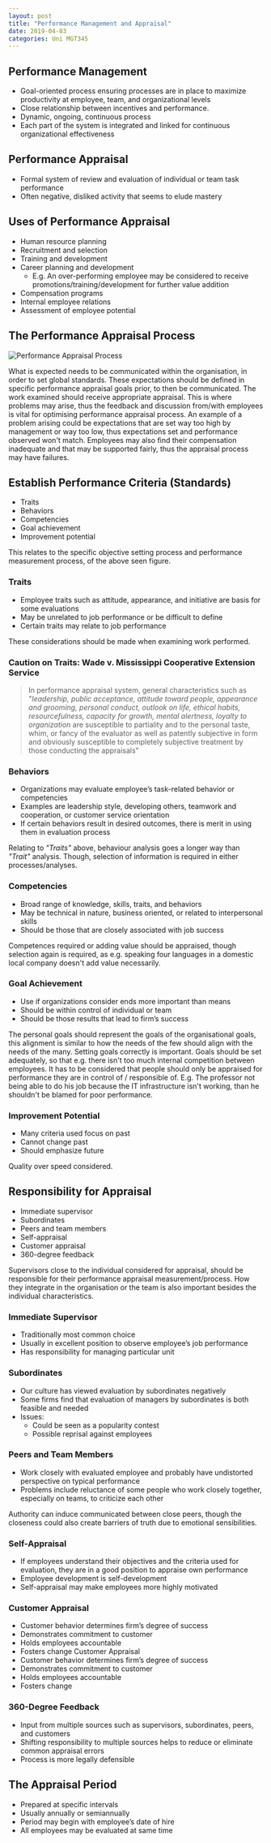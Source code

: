 ```yaml
---
layout: post
title: "Performance Management and Appraisal"
date: 2019-04-03
categories: Uni MGT345
---
```


## Performance Management
- Goal-oriented process ensuring processes are in place to maximize productivity
  at employee, team, and organizational levels
- Close relationship between incentives and performance. 
- Dynamic, ongoing, continuous process
- Each part of the system is integrated and linked for continuous organizational
  effectiveness 

## Performance Appraisal
- Formal system of review and evaluation of individual or team task performance
- Often negative, disliked activity that seems to elude mastery 

## Uses of Performance Appraisal
- Human resource planning
- Recruitment and selection
- Training and development 
- Career planning and development
    - E.g. An over-performing employee may be considered to receive
      promotions/training/development for further value addition 
- Compensation programs
- Internal employee relations
- Assessment of employee potential

## The Performance Appraisal Process
![Performance Appraisal Process](https://i.ibb.co/vkmfXqv/Performance-appraisal-process.png)

What is expected needs to be communicated within the organisation, in order to
set global standards. These expectations should be defined in specific
performance appraisal goals prior, to then be communicated. The work examined
should receive appropriate appraisal. This is where problems may arise, thus the
feedback and discussion from/with employees is vital for optimising performance
appraisal process. An example of a problem arising could be expectations that
are set way too high by management or way too low, thus expectations set and
performance observed won't match. Employees may also find their compensation
inadequate and that may be supported fairly, thus the appraisal process may have
failures.

## Establish Performance Criteria (Standards)
- Traits
- Behaviors
- Competencies
- Goal achievement
- Improvement potential

This relates to the specific objective setting process and performance
measurement process, of the above seen figure.

### Traits
- Employee traits such as attitude, appearance, and initiative are basis for
  some evaluations 
- May be unrelated to job performance or be difficult to define 
- Certain traits may relate to job performance

These considerations should be made when examining work performed. 

### Caution on Traits: Wade v. Mississippi Cooperative Extension Service
> In performance appraisal system, general characteristics such as "*leadership,
> public acceptance, attitude toward people, appearance and grooming, personal
> conduct, outlook on life, ethical habits, resourcefulness, capacity for
> growth, mental alertness, loyalty to organization* are susceptible to
> partiality and to the personal taste, whim, or fancy of the evaluator as well
> as patently subjective in form and obviously susceptible to completely
> subjective treatment by those conducting the appraisals" 

### Behaviors 
- Organizations may evaluate employee’s task-related behavior or competencies
- Examples are leadership style, developing others, teamwork and cooperation, or
  customer service orientation
- If certain behaviors result in desired outcomes, there is merit in using them
  in evaluation process   

Relating to *"Traits"* above, behaviour analysis goes a longer way than
*"Trait"* analysis. Though, selection of information is required in either
processes/analyses.

### Competencies 
- Broad range of knowledge, skills, traits, and behaviors 
- May be technical in nature, business oriented, or related to interpersonal
  skills
- Should be those that are closely associated with job success  

Competences required or adding value should be appraised, though selection again
is required, as e.g. speaking four languages in a domestic local company doesn't
add value necessarily.

### Goal Achievement
- Use if organizations consider ends more important than means
- Should be within control of individual or team  
- Should be those results that lead to firm’s success

The personal goals should represent the goals of the organisational goals, this
alignment is similar to how the needs of the few should align with the needs of
the many. Setting goals correctly is important. Goals should be set adequately,
so that e.g. there isn't too much internal competition between employees. It has
to be considered that people should only be appraised for performance they are
in control of / responsible of. E.g. The professor not being able to do his job
because the IT infrastructure isn't working, than he shouldn't be blamed for
poor performance.

### Improvement Potential 
- Many criteria used focus on past
- Cannot change past
- Should emphasize future

Quality over speed considered.

## Responsibility for Appraisal
- Immediate supervisor
- Subordinates
- Peers and team members
- Self-appraisal
- Customer appraisal
- 360-degree feedback

Supervisors close to the individual considered for appraisal, should be
responsible for their performance appraisal measurement/process. How they
integrate in the organisation or the team is also important besides the
individual characteristics.

### Immediate Supervisor 
- Traditionally most common choice 
- Usually in excellent position to observe employee’s job performance 
- Has responsibility for managing particular unit 

### Subordinates 
- Our culture has viewed evaluation by subordinates negatively 
- Some firms find that evaluation of managers by subordinates is both feasible
  and needed 
- Issues:
    - Could be seen as a popularity contest
    - Possible reprisal against employees

### Peers and Team Members 
- Work closely with evaluated employee and probably have undistorted perspective
  on typical performance
- Problems include reluctance of some people who work closely together,
  especially on teams, to criticize each other 

Authority can induce communicated between close peers, though the closeness
could also create barriers of truth due to emotional sensibilities.

### Self-Appraisal 
- If employees understand their objectives and the criteria used for evaluation,
  they are in a good position to appraise own performance 
- Employee development is self-development 
- Self-appraisal may make employees more highly motivated 

### Customer Appraisal 
- Customer behavior determines firm’s degree of success 
- Demonstrates commitment to customer
- Holds employees accountable
- Fosters change Customer Appraisal 
- Customer behavior determines firm’s degree of success 
- Demonstrates commitment to customer
- Holds employees accountable
- Fosters change

### 360-Degree Feedback
- Input from multiple sources such as supervisors, subordinates, peers, and
  customers
- Shifting responsibility to multiple sources helps to reduce or eliminate
  common appraisal errors
- Process is more legally defensible

## The Appraisal Period
- Prepared at specific intervals
- Usually annually or semiannually
- Period may begin with employee’s date of hire
- All employees may be evaluated at same time


